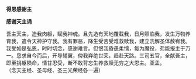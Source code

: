 **得恩感谢主**

**感谢天主诵**

吾主天主，造我肉躯，赋我神魂。且先造有天地覆载我，日月照临我，发生万物养育我，遣令天神护守我。我有罪恶，降生受苦受难救赎我，建立洗解圣体赦宥我。我受如是弘恩，时时切念，感谢难言。但恨我昏愚柔懦，每为魔役，弗能报主于万一。恳求自今而后，开导辅翼，俾我弃绝世荣，趋赴天路。三司五官，全献吾主，即至捐躯陨命，情甘忍受，断不敢背忘生养救赎无穷之大恩主。亚孟。  
（念天主经、圣母经、圣三光荣经各一遍）